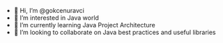 - 👋 Hi, I’m @gokcenuravci
- 👀 I’m interested in Java world
- 🌱 I’m currently learning Java Project Architecture
- 💞️ I’m looking to collaborate on Java best practices and useful libraries

<!---
gokcenuravci/gokcenuravci is a ✨ special ✨ repository because its `README.md` (this file) appears on your GitHub profile.
You can click the Preview link to take a look at your changes.
--->
